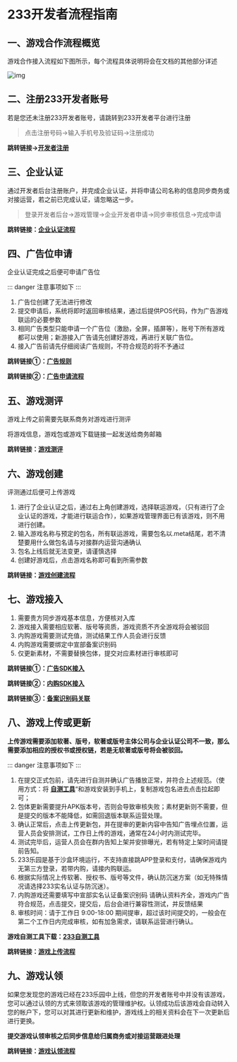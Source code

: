 # 233开发者流程指南

## 一、游戏合作流程概览

游戏合作接入流程如下图所示，每个流程具体说明将会在文档的其他部分详述

![img](https://arkimg.ark.online/(null)-20240520170118194.png)

## 二、注册233开发者账号

若是您还未注册233开发者账号，请跳转到233开发者平台进行注册

> 点击注册号码→输入手机号及验证码→注册成功

**跳转链接→[开发者注册](https://dev.233leyuan.com/)**

## 三、企业认证

通过开发者后台注册账户，并完成企业认证，并将申请公司名称的信息同步商务或对接运营，若之前已完成认证，请忽略这一步。

> 登录开发者后台→游戏管理→企业开发者申请→同步审核信息→完成申请

**跳转链接：[企业认证流程](../操作指引/企业认证.md)**

## 四、广告位申请

企业认证完成之后便可申请广告位

::: danger 
注意事项如下
:::

1. 广告位创建了无法进行修改
2. 提交申请后，系统将即时返回审核结果，通过后提供POS代码，作为广告游戏联运的必要参数
3. 相同广告类型只能申请一个广告位（激励，全屏，插屏等），账号下所有游戏都可以使用；新游接入广告请先创建好游戏，再进行关联广告位。
4. 接入广告前请先仔细阅读广告规则，不符合规范的将不予通过

**跳转链接①：[广告规则](../广告游戏流程/广告规则.md)**

**跳转链接②：[广告申请流程](../广告游戏流程/广告游戏对接流程.md)**

## 五、游戏测评

游戏上传之前需要先联系商务对游戏进行测评

将游戏信息，游戏包或游戏下载链接一起发送给商务邮箱

**跳转链接：[游戏测评](../操作指引/游戏测评.md)**

## 六、游戏创建

评测通过后便可上传游戏

1. 进行了企业认证之后，通过右上角创建游戏，选择联运游戏，（只有进行了企业认证的游戏，才能进行联运合作），如果游戏管理界面已有该游戏，则不用进行创建。
2. 输入游戏名称与预定的包名，所有联运游戏，需要包名以.meta结尾，若不清楚要用什么做包名请与对接群内运营沟通确认
3. 包名上线后就无法变更，请谨慎选择
4. 创建好游戏后，点击游戏名称即可看到所需参数

**跳转链接：[游戏创建流程](../操作指引/联运游戏创建.md)**

## 七、游戏接入

1. 需要贵方同步游戏基本信息，方便核对入库
2. 游戏接入需要相应软著、版号等资质，游戏资质不齐全游戏将会被驳回
3. 内购游戏需要测试充值，测试结果工作人员会进行反馈
4. 内购游戏需要绑定中宣部备案识别码
5. 仅更新素材，不需要替换包体，提交对应素材进行审核即可

**跳转链接①：[广告SDK接入](../SDK接入/广告SDK.md)**

**跳转链接②：[内购SDK接入](../SDK接入/内购SDK客户端接入文档.md)**

**跳转链接③：[备案识别码关联](../内购游戏流程/备案识别码关联.md)**

## 八、游戏上传或更新

**上传游戏需要添加软著、版号，软著或版号主体公司与企业认证公司不一致，那么需要添加相应的授权书或授权链，若是无软著或版号将会被驳回。**

::: danger 
注意事项如下 
:::

1. 在提交正式包前，请先进行自测并确认广告播放正常，并符合上述规范。（使用方式：将 **[自测工具](https://dev.233leyuan.com/#/ad_process)**“和游戏安装到手机上，复制游戏包名进去点击拉起即可；
2. 包体更新需要提升APK版本号，否则会导致审核失败；素材更新则不需要，但是提交的版本不能降低，如需回退版本联系运营处理。
3. 确认正常后，点击上传更新包，并在提审的更新内容中告知广告埋点位置，运营人员会安排测试，工作日上传的游戏，通常在24小时内测试完毕。
4. 测试完毕后，运营人员会在群内告知上架并安排曝光，若有特定上架时间请提前告知。
5. 233乐园是基于沙盒环境运行，不支持直接跳APP登录和支付，请确保游戏内无第三方登录，若带内购，请接内购联运。
6. 根据实际情况上传软著、授权书、版号等文件，确认防沉迷方案（如无特殊情况请选择233实名认证与防沉迷）。
7. 内购游戏还需要填写中宣部实名认证备案识别码
请确认资料齐全，游戏内广告符合规范，点击提交，提交后，后台会进行兼容性测试，并反馈结果
8. 审核时间：请于工作日 9:00-18:00 期间提审，超过该时间提交的，一般会在第二个工作日内完成审核，如有加急需求，请联系运营进行确认。

**游戏自测工具下载：[233自测工具](https://dev.233leyuan.com/#/ad_process)**

**跳转链接：[游戏上传流程](../操作指引/游戏上传.md)**

## 九、游戏认领

如果您发现您的游戏已经在233乐园中上线，但您的开发者账号中并没有该游戏，您可以通过认领的方式来领取该游戏的管理维护权。认领成功后该游戏会自动转入您的帐户下，您可以对其进行更新和维护，游戏线上的相关资料会在下一次更新后进行更换。

**提交游戏认领审核之后同步信息给归属商务或对接运营跟进处理**

**跳转链接：[游戏认领流程](../操作指引/游戏认领.md)**